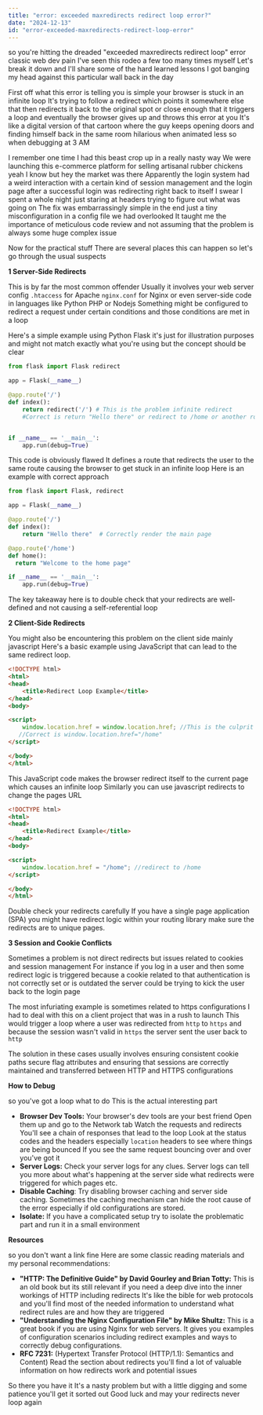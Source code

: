 ```yaml
---
title: "error: exceeded maxredirects redirect loop error?"
date: "2024-12-13"
id: "error-exceeded-maxredirects-redirect-loop-error"
---
```


so you're hitting the dreaded "exceeded maxredirects redirect loop" error classic web dev pain I've seen this rodeo a few too many times myself Let's break it down and I'll share some of the hard learned lessons I got banging my head against this particular wall back in the day

First off what this error is telling you is simple your browser is stuck in an infinite loop It's trying to follow a redirect which points it somewhere else that then redirects it back to the original spot or close enough that it triggers a loop and eventually the browser gives up and throws this error at you It's like a digital version of that cartoon where the guy keeps opening doors and finding himself back in the same room hilarious when animated less so when debugging at 3 AM

I remember one time I had this beast crop up in a really nasty way We were launching this e-commerce platform for selling artisanal rubber chickens yeah I know but hey the market was there Apparently the login system had a weird interaction with a certain kind of session management and the login page after a successful login was redirecting right back to itself I swear I spent a whole night just staring at headers trying to figure out what was going on The fix was embarrassingly simple in the end just a tiny misconfiguration in a config file we had overlooked It taught me the importance of meticulous code review and not assuming that the problem is always some huge complex issue

Now for the practical stuff There are several places this can happen so let's go through the usual suspects

**1 Server-Side Redirects**

This is by far the most common offender Usually it involves your web server config `.htaccess` for Apache `nginx.conf` for Nginx or even server-side code in languages like Python PHP or Nodejs Something might be configured to redirect a request under certain conditions and those conditions are met in a loop

Here's a simple example using Python Flask it's just for illustration purposes and might not match exactly what you're using but the concept should be clear

```python
from flask import Flask redirect

app = Flask(__name__)

@app.route('/')
def index():
    return redirect('/') # This is the problem infinite redirect
    #Correct is return "Hello there" or redirect to /home or another route


if __name__ == '__main__':
    app.run(debug=True)
```

This code is obviously flawed It defines a route that redirects the user to the same route causing the browser to get stuck in an infinite loop Here is an example with correct approach

```python
from flask import Flask, redirect

app = Flask(__name__)

@app.route('/')
def index():
    return "Hello there"  # Correctly render the main page

@app.route('/home')
def home():
  return "Welcome to the home page"

if __name__ == '__main__':
    app.run(debug=True)

```

The key takeaway here is to double check that your redirects are well-defined and not causing a self-referential loop

**2 Client-Side Redirects**

You might also be encountering this problem on the client side mainly javascript Here's a basic example using JavaScript that can lead to the same redirect loop.

```html
<!DOCTYPE html>
<html>
<head>
    <title>Redirect Loop Example</title>
</head>
<body>

<script>
    window.location.href = window.location.href; //This is the culprit
   //Correct is window.location.href="/home"
</script>

</body>
</html>

```

This JavaScript code makes the browser redirect itself to the current page which causes an infinite loop Similarly you can use javascript redirects to change the pages URL

```html
<!DOCTYPE html>
<html>
<head>
    <title>Redirect Example</title>
</head>
<body>

<script>
    window.location.href = "/home"; //redirect to /home
</script>

</body>
</html>

```

Double check your redirects carefully If you have a single page application (SPA) you might have redirect logic within your routing library make sure the redirects are to unique pages.

**3 Session and Cookie Conflicts**

Sometimes a problem is not direct redirects but issues related to cookies and session management For instance if you log in a user and then some redirect logic is triggered because a cookie related to that authentication is not correctly set or is outdated the server could be trying to kick the user back to the login page

The most infuriating example is sometimes related to https configurations I had to deal with this on a client project that was in a rush to launch This would trigger a loop where a user was redirected from `http` to `https` and because the session wasn't valid in `https` the server sent the user back to `http`

The solution in these cases usually involves ensuring consistent cookie paths secure flag attributes and ensuring that sessions are correctly maintained and transferred between HTTP and HTTPS configurations

**How to Debug**

so you've got a loop what to do This is the actual interesting part

*   **Browser Dev Tools:**  Your browser's dev tools are your best friend Open them up and go to the Network tab Watch the requests and redirects You'll see a chain of responses that lead to the loop Look at the status codes and the headers especially `location` headers to see where things are being bounced If you see the same request bouncing over and over you've got it
*   **Server Logs:** Check your server logs for any clues. Server logs can tell you more about what's happening at the server side what redirects were triggered for which pages etc.
*   **Disable Caching**: Try disabling browser caching and server side caching. Sometimes the caching mechanism can hide the root cause of the error especially if old configurations are stored.
*   **Isolate:** If you have a complicated setup try to isolate the problematic part and run it in a small environment

**Resources**

so you don't want a link fine Here are some classic reading materials and my personal recommendations:

*   **"HTTP: The Definitive Guide" by David Gourley and Brian Totty:**  This is an old book but its still relevant if you need a deep dive into the inner workings of HTTP including redirects It's like the bible for web protocols and you'll find most of the needed information to understand what redirect rules are and how they are triggered
*   **"Understanding the Nginx Configuration File" by Mike Shultz:**  This is a great book if you are using Nginx for web servers. It gives you examples of configuration scenarios including redirect examples and ways to correctly debug configurations.
*   **RFC 7231:** (Hypertext Transfer Protocol (HTTP/1.1): Semantics and Content) Read the section about redirects you'll find a lot of valuable information on how redirects work and potential issues

So there you have it It's a nasty problem but with a little digging and some patience you'll get it sorted out Good luck and may your redirects never loop again
